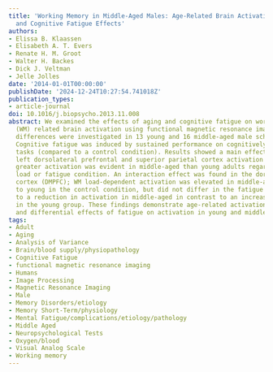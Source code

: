 ```yaml
---
title: 'Working Memory in Middle-Aged Males: Age-Related Brain Activation Changes
  and Cognitive Fatigue Effects'
authors:
- Elissa B. Klaassen
- Elisabeth A. T. Evers
- Renate H. M. Groot
- Walter H. Backes
- Dick J. Veltman
- Jelle Jolles
date: '2014-01-01T00:00:00'
publishDate: '2024-12-24T10:27:54.741018Z'
publication_types:
- article-journal
doi: 10.1016/j.biopsycho.2013.11.008
abstract: We examined the effects of aging and cognitive fatigue on working memory
  (WM) related brain activation using functional magnetic resonance imaging. Age-related
  differences were investigated in 13 young and 16 middle-aged male school teachers.
  Cognitive fatigue was induced by sustained performance on cognitively demanding
  tasks (compared to a control condition). Results showed a main effect of age on
  left dorsolateral prefrontal and superior parietal cortex activation during WM encoding;
  greater activation was evident in middle-aged than young adults regardless of WM
  load or fatigue condition. An interaction effect was found in the dorsomedial prefrontal
  cortex (DMPFC); WM load-dependent activation was elevated in middle-aged compared
  to young in the control condition, but did not differ in the fatigue condition due
  to a reduction in activation in middle-aged in contrast to an increase in activation
  in the young group. These findings demonstrate age-related activation differences
  and differential effects of fatigue on activation in young and middle-aged adults.
tags:
- Adult
- Aging
- Analysis of Variance
- Brain/blood supply/physiopathology
- Cognitive Fatigue
- functional magnetic resonance imaging
- Humans
- Image Processing
- Magnetic Resonance Imaging
- Male
- Memory Disorders/etiology
- Memory Short-Term/physiology
- Mental Fatigue/complications/etiology/pathology
- Middle Aged
- Neuropsychological Tests
- Oxygen/blood
- Visual Analog Scale
- Working memory
---
```

